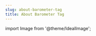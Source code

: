 ```yaml
---
slug: about-barometer-tag
title: About Barometer Tag
---
```

import Image from '@theme/IdealImage';

